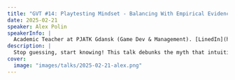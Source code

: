 ```yaml
---
title: "GVT #14: Playtesting Mindset - Balancing With Empirical Evidence"
date: 2025-02-21
speaker: Alex Polin
speakerInfo: |
  Academic Teacher at PJATK Gdansk (Game Dev & Management). [LinedIn](https://www.linkedin.com/in/alex-polin-21218878/).
description: |
  Stop guessing, start knowing! This talk debunks the myth that intuition is enough. Discover why even the cleverest designers can't predict player behavior. We'll explore examples and data-backed evidence proving playtesting isn't a waste of time, it's your secret weapon to avoid "Norman Doors" in your game.
cover:
  image: "images/talks/2025-02-21-alex.png"
---
```

